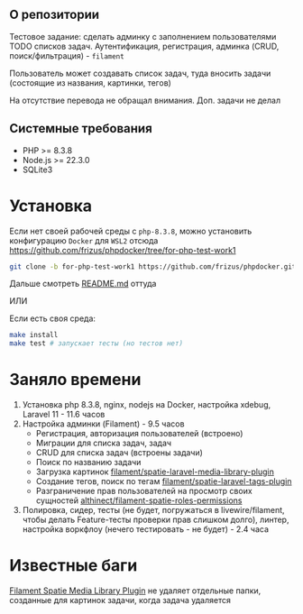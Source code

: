 ## О репозитории

Тестовое задание: сделать админку с заполнением пользователями TODO списков задач.
Аутентификация, регистрация, админка (CRUD, поиск/фильтрация) - `filament`

Пользователь может создавать список задач, туда вносить задачи (состоящие из названия, картинки, тегов)

На отсутствие перевода не обращал внимания. Доп. задачи не делал

## Системные требования

* PHP >= 8.3.8
* Node.js >= 22.3.0
* SQLite3

# Установка

Если нет своей рабочей среды с `php-8.3.8`, можно установить конфигурацию `Docker` для `WSL2` отсюда https://github.com/frizus/phpdocker/tree/for-php-test-work1
```sh
git clone -b for-php-test-work1 https://github.com/frizus/phpdocker.git php-test-work1/
```
Дальше смотреть [README.md](https://github.com/frizus/phpdocker/blob/for-php-test-work1/README.md) оттуда

ИЛИ

Если есть своя среда:
```sh
make install
make test # запускает тесты (но тестов нет)
```

# Заняло времени
1. Установка php 8.3.8, nginx, nodejs на Docker, настройка xdebug, Laravel 11 - 11.6 часов
2. Настройка админки (Filament) - 9.5 часов
   * Регистрация, авторизация пользователей (встроено)
   * Миграции для списка задач, задач
   * CRUD для списка задач (встроены задачи)
   * Поиск по названию задачи
   * Загрузка картинок [filament/spatie-laravel-media-library-plugin](https://github.com/filamentphp/spatie-laravel-media-library-plugin)
   * Создание тегов, поиск по тегам [filament/spatie-laravel-tags-plugin](https://filamentphp.com/plugins/filament-spatie-tags)
   * Разграничение прав пользователей на просмотр своих сущностей [althinect/filament-spatie-roles-permissions](https://github.com/Althinect/filament-spatie-roles-permissions)
3. Полировка, сидер, тесты (не будет, погружаться в livewire/filament, чтобы делать Feature-тесты
проверки прав слишком долго), линтер, настройка воркфлоу (нечего тестировать - не будет) - 2.4 часа

# Известные баги
[Filament Spatie Media Library Plugin](https://github.com/filamentphp/spatie-laravel-media-library-plugin) не удаляет
отдельные папки, созданные для картинок задачи, когда задача удаляется
